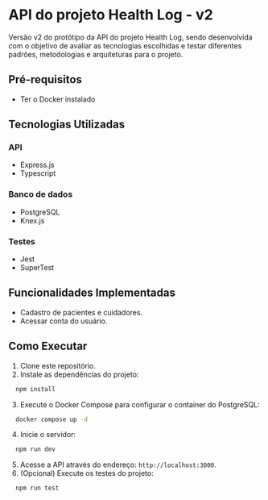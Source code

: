 # API do projeto Health Log - v2

Versão v2 do protótipo da API do projeto Health Log, sendo desenvolvida com o
objetivo de avaliar as tecnologias escolhidas e testar diferentes padrões,
metodologias e arquiteturas para o projeto.

## Pré-requisitos

- Ter o Docker instalado

## Tecnologias Utilizadas

### API

- Express.js
- Typescript

### Banco de dados

- PostgreSQL
- Knex.js

### Testes

- Jest
- SuperTest

## Funcionalidades Implementadas

- Cadastro de pacientes e cuidadores.
- Acessar conta do usuário.

## Como Executar

1. Clone este repositório.
2. Instale as dependências do projeto:

```bash
  npm install
```

3. Execute o Docker Compose para configurar o container do PostgreSQL:

```bash
  docker compose up -d
```

4. Inicie o servidor:

```bash
  npm run dev
```

5. Acesse a API através do endereço: `http://localhost:3000`.
6. (Opcional) Execute os testes do projeto:

```bash
  npm run test
```
